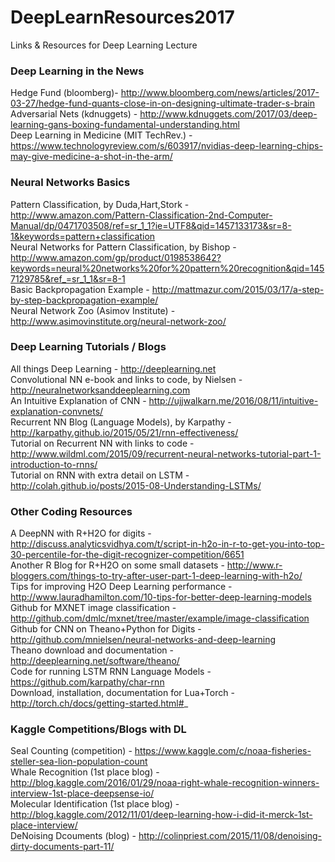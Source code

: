 # DeepLearnResources2017
Links &amp; Resources for Deep Learning Lecture

### Deep Learning in the News ###
Hedge Fund (bloomberg)- http://www.bloomberg.com/news/articles/2017-03-27/hedge-fund-quants-close-in-on-designing-ultimate-trader-s-brain <BR>
Adversarial Nets (kdnuggets) - http://www.kdnuggets.com/2017/03/deep-learning-gans-boxing-fundamental-understanding.html <BR>
Deep Learning in Medicine (MIT TechRev.) - https://www.technologyreview.com/s/603917/nvidias-deep-learning-chips-may-give-medicine-a-shot-in-the-arm/ <BR>

### Neural Networks Basics
Pattern Classification, by Duda,Hart,Stork - http://www.amazon.com/Pattern-Classification-2nd-Computer-Manual/dp/0471703508/ref=sr_1_1?ie=UTF8&qid=1457133173&sr=8-1&keywords=pattern+classification <BR>
Neural Networks for Pattern Classification, by Bishop - http://www.amazon.com/gp/product/0198538642?keywords=neural%20networks%20for%20pattern%20recognition&qid=1457129785&ref_=sr_1_1&sr=8-1 <BR>
Basic Backpropagation Example - http://mattmazur.com/2015/03/17/a-step-by-step-backpropagation-example/ <BR>
Neural Network Zoo (Asimov Institute) - http://www.asimovinstitute.org/neural-network-zoo/ <BR>

### Deep Learning Tutorials / Blogs
All things Deep Learning - http://deeplearning.net <BR>
Convolutional NN e-book and links to code, by Nielsen - http://neuralnetworksanddeeplearning.com <BR>
An Intuitive Explanation of CNN - http://ujjwalkarn.me/2016/08/11/intuitive-explanation-convnets/ <BR>
Recurrent NN Blog (Language Models), by Karpathy - http://karpathy.github.io/2015/05/21/rnn-effectiveness/ <BR>
Tutorial on Recurrent NN with links to code - http://www.wildml.com/2015/09/recurrent-neural-networks-tutorial-part-1-introduction-to-rnns/ <BR>
Tutorial on RNN with extra detail on LSTM - http://colah.github.io/posts/2015-08-Understanding-LSTMs/ <BR>

### Other Coding Resources
A DeepNN with R+H2O for digits - http://discuss.analyticsvidhya.com/t/script-in-h2o-in-r-to-get-you-into-top-30-percentile-for-the-digit-recognizer-competition/6651 <BR>
Another R Blog for R+H2O on some small datasets - http://www.r-bloggers.com/things-to-try-after-user-part-1-deep-learning-with-h2o/ <BR>
Tips for improving H2O Deep Learning performance - http://www.lauradhamilton.com/10-tips-for-better-deep-learning-models <BR>
Github for MXNET image classification - http://github.com/dmlc/mxnet/tree/master/example/image-classification <BR>
Github for CNN on Theano+Python for Digits - http://github.com/mnielsen/neural-networks-and-deep-learning <BR>
Theano download and documentation - http://deeplearning.net/software/theano/ <BR>
Code for running LSTM RNN Language Models - https://github.com/karpathy/char-rnn <BR>
Download, installation, documentation for Lua+Torch - http://torch.ch/docs/getting-started.html#_ <BR>

### Kaggle Competitions/Blogs with DL 
Seal Counting (competition) - https://www.kaggle.com/c/noaa-fisheries-steller-sea-lion-population-count <BR>
Whale Recognition (1st place blog) - http://blog.kaggle.com/2016/01/29/noaa-right-whale-recognition-winners-interview-1st-place-deepsense-io/ <BR>
Molecular Identification (1st place blog) - http://blog.kaggle.com/2012/11/01/deep-learning-how-i-did-it-merck-1st-place-interview/ <BR>
DeNoising Dcouments (blog) - http://colinpriest.com/2015/11/08/denoising-dirty-documents-part-11/ <BR>
